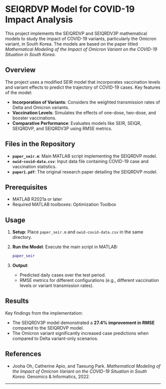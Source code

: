 
# SEIQRDVP Model for COVID-19 Impact Analysis

This project implements the SEIQRDVP and SEIQRDV3P mathematical models to study the impact of COVID-19 variants, particularly the Omicron variant, in South Korea. The models are based on the paper titled *Mathematical Modeling of the Impact of Omicron Variant on the COVID-19 Situation in South Korea*.

## Overview

The project uses a modified SEIR model that incorporates vaccination levels and variant effects to predict the trajectory of COVID-19 cases. Key features of the model:
- **Incorporation of Variants**: Considers the weighted transmission rates of Delta and Omicron variants.
- **Vaccination Levels**: Simulates the effects of one-dose, two-dose, and booster vaccinations.
- **Comparative Performance**: Evaluates models like SEIR, SEIQR, SEIQRDVP, and SEIQRDV3P using RMSE metrics.

## Files in the Repository

- **`paper_seir.m`**: Main MATLAB script implementing the SEIQRDVP model.
- **`owid-covid-data.csv`**: Input data file containing COVID-19 case and vaccination statistics.
- **`paper1.pdf`**: The original research paper detailing the SEIQRDVP model.

## Prerequisites

- MATLAB R2021a or later
- Required MATLAB toolboxes: Optimization Toolbox

## Usage

1. **Setup**:
   Place `paper_seir.m` and `owid-covid-data.csv` in the same directory.

2. **Run the Model**:
   Execute the main script in MATLAB:
   ```matlab
   paper_seir
   ```

3. **Output**:
   - Predicted daily cases over the test period.
   - RMSE metrics for different configurations (e.g., different vaccination levels or variant transmission rates).

## Results

Key findings from the implementation:
- The SEIQRDV3P model demonstrated a **27.4% improvement in RMSE** compared to the SEIQRDVP model.
- The Omicron variant significantly increased case predictions when compared to Delta variant-only scenarios.

## References

- Jooha Oh, Catherine Apio, and Taesung Park. *Mathematical Modeling of the Impact of Omicron Variant on the COVID-19 Situation in South Korea*. Genomics & Informatics, 2022.

---
